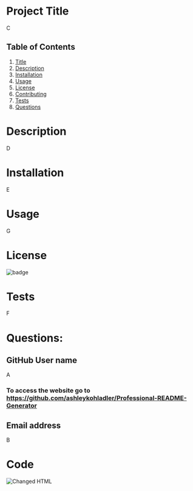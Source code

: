 

  # Project Title 
  C

  ## Table of Contents
  1. [Title](#Title)
  2. [Description](#Description)
  3. [Installation](#Installation)
  4. [Usage](#Usage)
  5. [License](#License)
  6. [Contributing](#Contributing)
  7. [Tests](#Tests)
  8. [Questions](#Questions)


  # Description 
  D

  # Installation
  E

  # Usage
  G

  # License
  ![badge](https://img.shields.io/badge/license-MIT-brightgreen)
  
  # Tests
  F

  # Questions:
  ## GitHub User name 
  A
  ### To access the website go to https://github.com/ashleykohladler/Professional-README-Generator

  ## Email address 
  B

  # Code
  ![Changed HTML](./assets/images/code1.png)
  
  